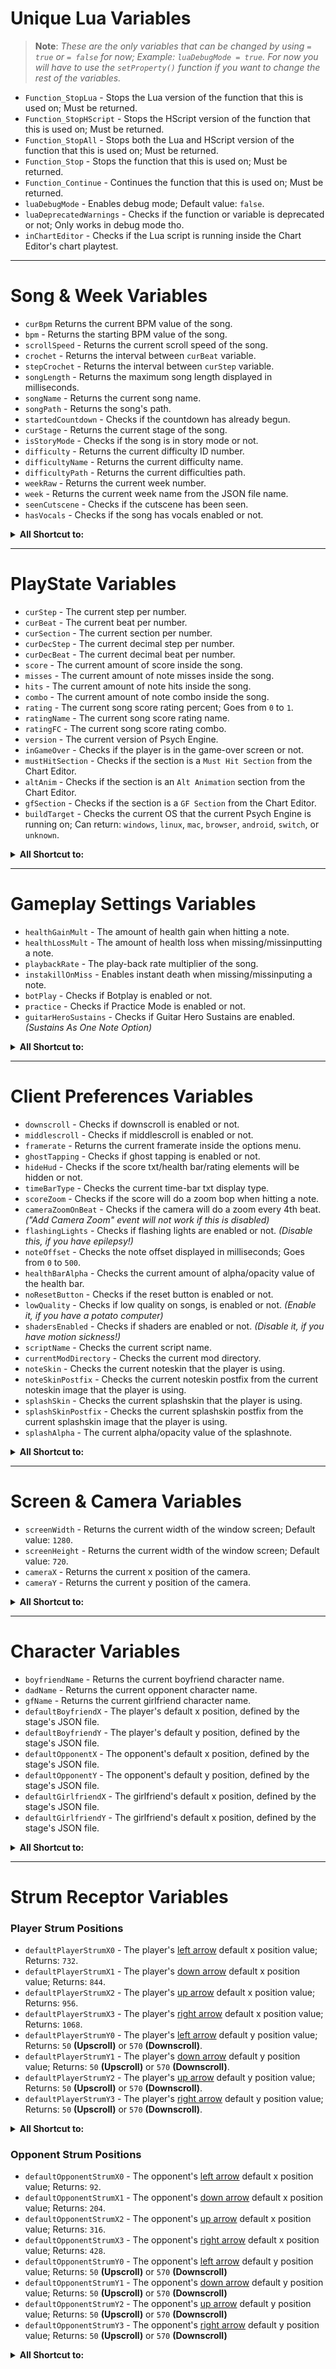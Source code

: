 ﻿# Unique Lua Variables
> **Note**: _These are the only variables that can be changed by using `= true` or `= false` for now; Example: `luaDebugMode = true`. For now you will have to use the `setProperty()` function if you want to change the rest of the variables._

- `Function_StopLua` - Stops the Lua version of the function that this is used on; Must be returned.
- `Function_StopHScript` - Stops the HScript version of the function that this is used on; Must be returned.
- `Function_StopAll` - Stops both the Lua and HScript version of the function that this is used on; Must be returned.
- `Function_Stop` - Stops the function that this is used on; Must be returned.
- `Function_Continue` - Continues the function that this is used on; Must be returned.
- `luaDebugMode` - Enables debug mode; Default value: `false`.
- `luaDeprecatedWarnings` - Checks if the function or variable is deprecated or not; Only works in debug mode tho.
- `inChartEditor` - Checks if the Lua script is running inside the Chart Editor's chart playtest.

***

# Song & Week Variables
- `curBpm` Returns the current BPM value of the song.
- `bpm` - Returns the starting BPM value of the song.
- `scrollSpeed` - Returns the current scroll speed of the song.
- `crochet` - Returns the interval between `curBeat` variable.
- `stepCrochet` - Returns the interval between `curStep` variable.
- `songLength` - Returns the maximum song length displayed in milliseconds.
- `songName` - Returns the current song name.
- `songPath` - Returns the song's path.
- `startedCountdown` - Checks if the countdown has already begun.
- `curStage` - Returns the current stage of the song.
- `isStoryMode` - Checks if the song is in story mode or not.
- `difficulty` - Returns the current difficulty ID number.
- `difficultyName` - Returns the current difficulty name.
- `difficultyPath` - Returns the current difficulties path.
- `weekRaw` - Returns the current week number.
- `week` - Returns the current week name from the JSON file name.
- `seenCutscene` - Checks if the cutscene has been seen.
- `hasVocals` - Checks if the song has vocals enabled or not.

<details><summary><b>All Shortcut to:</b></summary>
<p>

- `curBpm` - `getPropertyFromClass('backend.Conductor', 'bpm')`
- `bpm` - `getPropertyFromClass('states.PlayState', 'SONG.bpm')` 
- `scrollSpeed` - `getPropertyFromClass('states.PlayState', 'SONG.speed')`
- `crochet` - `getPropertyFromClass('backend.Conductor', 'crochet')`
- `stepCrochet` - `getPropertyFromClass('backend.Conductor', 'stepCrochet')`
- `songLength` - `getPropertyFromClass('flixel.FlxG', 'sound.music.length')`
- `songName` - `getPropertyFromClass('states.PlayState', 'SONG.song')`
- `songPath` - `callMethodFromClass('backend.Paths', 'formatToSongPath', {songName})`
- `startedCountdown` - `getProperty('startedCountdown')`
- `curStage` - `getPropertyFromClass('states.PlayState', 'curStage')`
- `isStoryMode` - `getPropertyFromClass('states.PlayState', 'isStoryMode')`
- `difficulty` - `getPropertyFromClass('states.PlayState', 'storyDifficulty')`
- `difficultyName` - `callMethodFromClass('backend.Difficulty', 'getString', {difficulty})`
- `difficultyPath` - `callMethodFromClass('backend.Paths', 'formatToSongPath', {difficultyName})`
- `weekRaw` - `getPropertyFromClass('states.PlayState', 'storyWeek')`
- `week` - `getPropertyFromClass('backend.WeekData', 'weeksList['..weekRaw..']')`
- `seenCutscene` - `getPropertyFromClass('states.PlayState', 'seenCutscene')`
- `hasVocals` - `getPropertyFromClass('states.PlayState', 'SONG.needsVoices')`

<details><summary><b>Deprecated Original Shorcuts:</b></summary>
<p>

- `curBpm` - `getPropertyFromClass('Conductor', 'bpm')`
- `bpm` - `getPropertyFromClass('PlayState', 'SONG.bpm')` 
- `songSpeed` - `getPropertyFromClass('PlayState', 'SONG.speed')`
- `crochet` - `getPropertyFromClass('Conductor', 'crochet')`
- `stepCrochet` - `getPropertyFromClass('Conductor', 'stepCrochet')`
- `songName` - `getPropertyFromClass('PlayState', 'SONG.song')`
- `songPath` - `runHaxeCode('Paths.formatToSongPath('..songName..');')`
- `startedCountdown` - `getProperty('startedCountdown')`
- `curStage` - `getPropertyFromClass('PlayState', 'curStage')`
- `isStoryMode` - `getPropertyFromClass('PlayState', 'isStoryMode')`
- `difficulty` - `getPropertyFromClass('PlayState', 'storyDifficulty')`
- `difficultyName` - `getPropertyFromClass('CoolUtil', 'difficulties['..difficulty..']')`
- `difficultyPath` - `runHaxeCode('Paths.formatToSongPath(Difficulty.getString());')`
- `weekRaw` - `getPropertyFromClass('PlayState', 'storyWeek')`
- `week` - `getPropertyFromClass('WeekData', 'weeksList['..weekRaw..']')`
- `seenCutscene` - `getPropertyFromClass('PlayState', 'seenCutscene')`
- `hasVocals` - `getPropertyFromClass('PlayState', 'SONG.needsVoices')`

</p>
</details>

</p>
</details>

***

# PlayState Variables
- `curStep` - The current step per number.
- `curBeat` - The current beat per number.
- `curSection` - The current section per number.
- `curDecStep` - The current decimal step per number.
- `curDecBeat` - The current decimal beat per number.
- `score` - The current amount of score inside the song.
- `misses` - The current amount of note misses inside the song.
- `hits` - The current amount of note hits inside the song.
- `combo` - The current amount of note combo inside the song.
- `rating` - The current song score rating percent; Goes from `0` to `1`.
- `ratingName` - The current song score rating name.
- `ratingFC` - The current song score rating combo.
- `version` - The current version of Psych Engine.
- `inGameOver` - Checks if the player is in the game-over screen or not.
- `mustHitSection` - Checks if the section is a `Must Hit Section` from the Chart Editor.
- `altAnim` - Checks if the section is an `Alt Animation` section from the Chart Editor.
- `gfSection` - Checks if the section is a `GF Section` from the Chart Editor.
- `buildTarget` - Checks the current OS that the current Psych Engine is running on; Can return: `windows`, `linux`, `mac`, `browser`, `android`, `switch`, or `unknown`.

<details><summary><b>All Shortcut to:</b></summary>
<p>

- `curStep` - `getProperty('curStep')`
- `curBeat` - `getProperty('curBeat')`
- `curSection` - `getProperty('curSection')`
- `curDecStep` - `getProperty('curDecStep')`
- `curDecBeat` - `getProperty('curDecBeat')`
- `score` - `getProperty('songScore')`
- `misses` - `getProperty('songMisses')`
- `hits` - `getProperty('songHits')`
- `combo` - `getProperty('combo')`
- `rating` - `getProperty('ratingPercent')`
- `ratingName` - `getProperty('ratingName')`
- `ratingFC` - `getProperty('ratingFC')`
- `version` - `getPropertyFromClass('states.MainMenuState', 'psychEngineVersion')`

<details><summary><b>Deprecated Original Shorcuts:</b></summary>
<p>

- `version` - `getPropertyFromClass('MainMenuState', 'psychEngineVersion')`

</p>
</details>

</p>
</details>

***

# Gameplay Settings Variables
- `healthGainMult` - The amount of health gain when hitting a note.
- `healthLossMult` - The amount of health loss when missing/missinputting a note.
- `playbackRate` - The play-back rate multiplier of the song.
- `instakillOnMiss` - Enables instant death when missing/missinputing a note.
- `botPlay` - Checks if Botplay is enabled or not.
- `practice` - Checks if Practice Mode is enabled or not.
- `guitarHeroSustains` - Checks if Guitar Hero Sustains are enabled. _(Sustains As One Note Option)_

<details><summary><b>All Shortcut to:</b></summary>
<p>

- `healthGainMult` - `getProperty('healthGain')`
- `healthLossMult` - `getProperty('healthLoss')`
- `playbackRate` - `getProperty('playbackRate')`
- `instakillOnMiss` - `getProperty('instakillOnMiss')`
- `botPlay` - `getProperty('cpuControlled')`
- `practice` - `getProperty('practiceMode')`
- `guitarHeroSustains - `getProperty('guitarHeroSustains')`

</p>
</details>

***

# Client Preferences Variables
- `downscroll` - Checks if downscroll is enabled or not.
- `middlescroll` - Checks if middlescroll is enabled or not.
- `framerate` - Returns the current framerate inside the options menu.
- `ghostTapping` - Checks if ghost tapping is enabled or not.
- `hideHud` - Checks if the score txt/health bar/rating elements will be hidden or not.
- `timeBarType` - Checks the current time-bar txt display type.
- `scoreZoom` - Checks if the score will do a zoom bop when hitting a note.
- `cameraZoomOnBeat` - Checks if the camera will do a zoom every 4th beat. _("Add Camera Zoom" event will not work if this is disabled)_
- `flashingLights` - Checks if flashing lights are enabled or not. _(Disable this, if you have epilepsy!)_
- `noteOffset` - Checks the note offset displayed in milliseconds; Goes from `0` to `500`.
- `healthBarAlpha` - Checks the current amount of alpha/opacity value of the health bar.
- `noResetButton` - Checks if the reset button is enabled or not.
- `lowQuality` - Checks if low quality on songs, is enabled or not. _(Enable it, if you have a potato computer)_
- `shadersEnabled` - Checks if shaders are enabled or not. _(Disable it, if you have motion sickness!)_
- `scriptName` - Checks the current script name.
- `currentModDirectory` - Checks the current mod directory.
- `noteSkin` - Checks the current noteskin that the player is using.
- `noteSkinPostfix` - Checks the current noteskin postfix from the current noteskin image that the player is using.
- `splashSkin` - Checks the current splashskin that the player is using.
- `splashSkinPostfix` - Checks the current splashskin postfix from the current splashskin image that the player is using.
- `splashAlpha` - The current alpha/opacity value of the splashnote.

<details><summary><b>All Shortcut to:</b></summary>
<p>

- `downscroll` - `getPropertyFromClass('backend.ClientPrefs', 'data.downScroll')`
- `middlescroll` - `getPropertyFromClass('backend.ClientPrefs', 'data.middleScroll')`
- `framerate` - `getPropertyFromClass('backend.ClientPrefs', 'data.framerate')`
- `ghostTapping` - `getPropertyFromClass('backend.ClientPrefs', 'data.ghostTapping')`
- `hideHud` - `getPropertyFromClass('backend.ClientPrefs', 'data.hideHud')`
- `timeBarType` - `getPropertyFromClass('backend.ClientPrefs', 'data.timeBarType')`
- `scoreZoom` - `getPropertyFromClass('backend.ClientPrefs', 'data.scoreZoom')`
- `cameraZoomOnBeat` - `getPropertyFromClass('backend.ClientPrefs', 'data.camZooms')`
- `flashingLights` - `getPropertyFromClass('backend.ClientPrefs', 'data.flashing')`
- `noteOffset` - `getPropertyFromClass('backend.ClientPrefs', 'data.noteOffset')`
- `healthBarAlpha` - `getPropertyFromClass('backend.ClientPrefs', 'data.healthBarAlpha')`
- `noResetButton` - `getPropertyFromClass('backend.ClientPrefs', 'data.noReset')`
- `lowQuality` - `getPropertyFromClass('backend.ClientPrefs', 'data.lowQuality')`
- `shadersEnabled` - `getPropertyFromClass('backend.ClientPrefs', 'data.shaders')`
- `scriptName` - _(Idk how to get this one)_
- `currentModDirectory` - `getPropertyFromClass('backend.Mods', 'currentModDirectory')`
- `noteSkin` - `getPropertyFromClass('backend.ClientPrefs', 'data.noteSkin')`
- `noteSkinPostfix` - `callMethodFromClass('objects.Note', 'getNoteSkinPostfix', {})`
- `splashSkin` - `getPropertyFromClass('backend.ClientPrefs', 'data.splashSkin')`
- `splashSkinPostfix` - `callMethodFromClass('objects.NoteSplash', 'getSplashSkinPostfix', {})`
- `splashAlpha` - `getPropertyFromClass('backend.ClientPrefs', 'data.splashAlpha')`

<details><summary><b>Deprecated Original Shortcuts:</b></summary>
<p>

- `downscroll` - `getPropertyFromClass('ClientPrefs', 'downScroll')`
- `middlescroll` - `getPropertyFromClass('ClientPrefs', 'middleScroll')`
- `framerate` - `getPropertyFromClass('ClientPrefs', 'framerate')`
- `ghostTapping` - `getPropertyFromClass('ClientPrefs', 'ghostTapping')`
- `hideHud` - `getPropertyFromClass('ClientPrefs', 'hideHud')`
- `timeBarType` - `getPropertyFromClass('ClientPrefs', 'timeBarType')`
- `scoreZoom` - `getPropertyFromClass('ClientPrefs', 'scoreZoom')`
- `cameraZoomOnBeat` - `getPropertyFromClass('ClientPrefs', 'camZooms')`
- `flashingLights` - `getPropertyFromClass('ClientPrefs', 'flashing')`
- `noteOffset` - `getPropertyFromClass('ClientPrefs', 'noteOffset')`
- `healthBarAlpha` - `getPropertyFromClass('ClientPrefs', 'healthBarAlpha')`
- `noResetButton` - `getPropertyFromClass('ClientPrefs', 'noReset')`
- `lowQuality` - `getPropertyFromClass('ClientPrefs', 'lowQuality')`
- `shadersEnabled` - `getPropertyFromClass('ClientPrefs', 'shaders')`
- `currentModDirectory` - `getPropertyFromClass('Mods', 'currentModDirectory')`

</p>
</details>

</p>
</details>

***

# Screen & Camera Variables
- `screenWidth` - Returns the current width of the window screen; Default value: `1280`.
- `screenHeight` - Returns the current width of the window screen; Default value: `720`.
- `cameraX` - Returns the current x position of the camera.
- `cameraY` - Returns the current y position of the camera.

<details><summary><b>All Shortcut to:</b></summary>
<p>

- `screenWidth` - `getPropertyFromClass('flixel.FlxG', 'width')`
- `screenHeight` - `getPropertyFromClass('flixel.FlxG', 'height')`
- `cameraX` - `getProperty('camFollow.x')`
- `cameraY` - `getProperty('camFollow.y')`

<details><summary><b>Deprecated Original Shortcuts:</b></summary>
<p>

- `cameraX` - `getProperty('camFollowPos.x')`
- `cameraY` - `getProperty('camFollowPos.y')`

</p>
</details>

</p>
</details>

***

# Character Variables
- `boyfriendName` - Returns the current boyfriend character name.
- `dadName` - Returns the current opponent character name.
- `gfName` - Returns the current girlfriend character name.
- `defaultBoyfriendX` - The player's default x position, defined by the stage's JSON file.
- `defaultBoyfriendY` - The player's default y position, defined by the stage's JSON file.
- `defaultOpponentX` - The opponent's default x position, defined by the stage's JSON file.
- `defaultOpponentY` - The opponent's default y position, defined by the stage's JSON file.
- `defaultGirlfriendX` - The girlfriend's default x position, defined by the stage's JSON file.
- `defaultGirlfriendY` - The girlfriend's default x position, defined by the stage's JSON file.

<details><summary><b>All Shortcut to:</b></summary>
<p>

- `boyfriendName` - `getProperty('boyfriend.curCharacter')`
- `dadName` - `getProperty('dad.curCharacter')`
- `gfName` - `getProperty('gf.curCharacter')`
- `defaultBoyfriendX` - `getProperty('BF_X')`
- `defaultBoyfriendY` - `getProperty('BF_Y')`
- `defaultOpponentX` - `getProperty('DAD_X')`
- `defaultOpponentY` -`getProperty('DAD_Y')`
- `defaultGirlfriendX` - `getProperty('GF_X')`
- `defaultGirlfriendY` - `getProperty('GF_Y')`

</p>
</details>

***

# Strum Receptor Variables
### Player Strum Positions
- `defaultPlayerStrumX0` - The player's <ins>left arrow</ins> default x position value; Returns: `732`.
- `defaultPlayerStrumX1` - The player's <ins>down arrow</ins> default x position value; Returns: `844`.
- `defaultPlayerStrumX2` - The player's <ins>up arrow</ins> default x position value; Returns: `956`.
- `defaultPlayerStrumX3` - The player's <ins>right arrow</ins> default x position value; Returns: `1068`.
- `defaultPlayerStrumY0` - The player's <ins>left arrow</ins> default y position value; Returns: `50` **(Upscroll)** or `570` **(Downscroll)**.
- `defaultPlayerStrumY1` - The player's <ins>down arrow</ins> default y position value; Returns: `50` **(Upscroll)** or `570` **(Downscroll)**.
- `defaultPlayerStrumY2` - The player's <ins>up arrow</ins> default y position value; Returns: `50` **(Upscroll)** or `570` **(Downscroll)**.
- `defaultPlayerStrumY3` - The player's <ins>right arrow</ins> default y position value; Returns: `50` **(Upscroll)** or `570` **(Downscroll)**.

<details><summary><b>All Shortcut to:</b></summary>
<p>

- `defaultPlayerStrumX0` - `getPropertyFromGroup('playerStrums', 0, 'x')`
- `defaultPlayerStrumX1` - `getPropertyFromGroup('playerStrums', 1, 'x')`
- `defaultPlayerStrumX2` - `getPropertyFromGroup('playerStrums', 2, 'x')`
- `defaultPlayerStrumX3` - `getPropertyFromGroup('playerStrums', 3, 'x')`
- `defaultPlayerStrumY0` - `getPropertyFromGroup('playerStrums', 0, 'y')`
- `defaultPlayerStrumY1` - `getPropertyFromGroup('playerStrums', 1, 'y')`
- `defaultPlayerStrumY2` - `getPropertyFromGroup('playerStrums', 2, 'y')`
- `defaultPlayerStrumY3` - `getPropertyFromGroup('playerStrums', 3, 'y')`

</p>
</details>

### Opponent Strum Positions
- `defaultOpponentStrumX0` - The opponent's <ins>left arrow</ins> default x position value; Returns: `92`.
- `defaultOpponentStrumX1` - The opponent's <ins>down arrow</ins> default x position value; Returns: `204`.
- `defaultOpponentStrumX2` - The opponent's <ins>up arrow</ins> default x position value; Returns: `316`.
- `defaultOpponentStrumX3` - The opponent's <ins>right arrow</ins> default x position value; Returns: `428`.
- `defaultOpponentStrumY0` - The opponent's <ins>left arrow</ins> default y position value; Returns: `50` **(Upscroll)** or `570` **(Downscroll)**
- `defaultOpponentStrumY1` - The opponent's <ins>down arrow</ins> default y position value; Returns: `50` **(Upscroll)** or `570` **(Downscroll)**
- `defaultOpponentStrumY2` - The opponent's <ins>up arrow</ins> default y position value; Returns: `50` **(Upscroll)** or `570` **(Downscroll)**
- `defaultOpponentStrumY3` - The opponent's <ins>right arrow</ins> default y position value; Returns: `50` **(Upscroll)** or `570` **(Downscroll)**

<details><summary><b>All Shortcut to:</b></summary>
<p>

- `defaultOpponentStrumX0` - `getPropertyFromGroup('opponentStrums', 0, 'x')`
- `defaultOpponentStrumX1` - `getPropertyFromGroup('opponentStrums', 1, 'x')`
- `defaultOpponentStrumX2` - `getPropertyFromGroup('opponentStrums', 2, 'x')`
- `defaultOpponentStrumX3` - `getPropertyFromGroup('opponentStrums', 3, 'x')`
- `defaultOpponentStrumY0` - `getPropertyFromGroup('opponentStrums', 0, 'y')`
- `defaultOpponentStrumY1` - `getPropertyFromGroup('opponentStrums', 1, 'y')`
- `defaultOpponentStrumY2` - `getPropertyFromGroup('opponentStrums', 2, 'y')`
- `defaultOpponentStrumY3` - `getPropertyFromGroup('opponentStrums', 3, 'y')`

</p>
</details>
